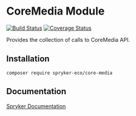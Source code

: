 # CoreMedia Module
[![Build Status](https://travis-ci.org/spryker-eco/core-media.svg)](https://travis-ci.org/spryker-eco/core-media)
[![Coverage Status](https://coveralls.io/repos/github/spryker-eco/core-media/badge.svg)](https://coveralls.io/github/spryker-eco/core-media)

Provides the collection of calls to CoreMedia API.

## Installation

```
composer require spryker-eco/core-media
```

## Documentation

[Spryker Documentation](https://academy.spryker.com/developing_with_spryker/module_guide/modules.html)
